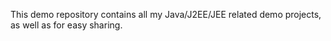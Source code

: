 This demo repository contains all my Java/J2EE/JEE related demo projects, as well as for easy sharing.
